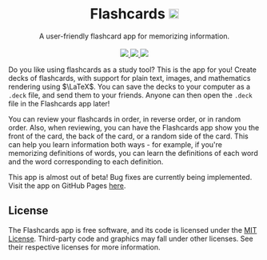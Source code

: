 <h1 align="center">
    Flashcards <img src="https://img.shields.io/badge/Beta-FF6600" height="20pt">
</h1>

<p align="center">
A user-friendly flashcard app for memorizing information.
<br><br>

<a href="https://github.com/nscardina/flashcards/actions/workflows/node.js.yml">
<img src="https://github.com/nscardina/flashcards/actions/workflows/node.js.yml/badge.svg">
</a>

<a href="https://github.com/nscardina/flashcards/blob/main/LICENSE">
<img display="inline" src="https://img.shields.io/badge/license-MIT-blue">
</a>

<a href="https://nscardina.github.io/flashcards">
<img display="inline" src="https://img.shields.io/badge/GitHub Pages-blue">
</a>

</p>

Do you like using flashcards as a study tool? This is the app for you! Create decks of flashcards, with support for plain text, images, and mathematics rendering using $\LaTeX$. You can save the decks to your computer as a `.deck` file, and send them to your friends. Anyone can then open the `.deck` file in the Flashcards app later!

You can review your flashcards in order, in reverse order, or in random order. Also, when reviewing, you can have the Flashcards app show you the front of the card, the back of the card, or a random side of the card. This can help you learn information both ways - for example, if you're memorizing definitions of words, you can learn the definitions of each word and the word corresponding to each definition.

This app is almost out of beta! Bug fixes are currently being implemented. Visit the app on GitHub Pages [here](https://nscardina.github.io/flashcards).

## License

The Flashcards app is free software, and its code is licensed under the [MIT License](./LICENSE). Third-party code and graphics may fall under other licenses. See their respective licenses for more information. 